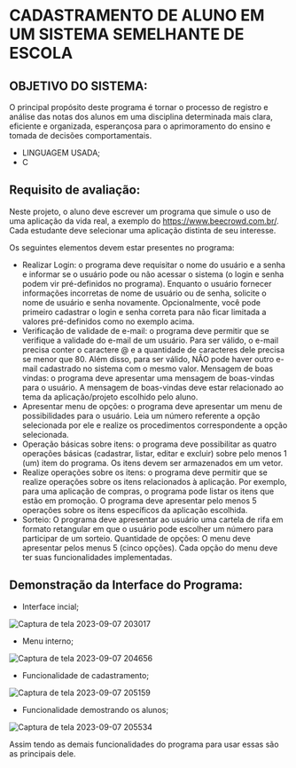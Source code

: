 # CADASTRAMENTO DE ALUNO EM UM SISTEMA SEMELHANTE DE ESCOLA
## OBJETIVO DO SISTEMA:
O principal propósito deste programa é tornar o processo de registro e análise das notas dos alunos em uma disciplina determinada mais clara, eficiente e organizada, esperançosa para o aprimoramento do ensino e tomada de decisões comportamentais.

* LINGUAGEM USADA;
* C


## Requisito de avaliação:

Neste projeto, o aluno deve escrever um programa que simule o uso de uma aplicação da vida real, a exemplo do https://www.beecrowd.com.br/. Cada estudante deve selecionar uma aplicação distinta de seu interesse.

Os seguintes elementos devem estar presentes no programa:

* Realizar Login: o programa deve requisitar o nome do usuário e a senha e informar se o usuário pode ou não acessar o sistema (o login e senha podem vir pré-definidos no programa). Enquanto o usuário fornecer informações incorretas de nome de usuário ou de senha, solicite o nome de usuário e senha novamente. Opcionalmente, você pode primeiro cadastrar o login e senha correta para não ficar limitada a valores pré-definidos como no exemplo acima.
* Verificação de validade de e-mail: o programa deve permitir que se verifique a validade do e-mail de um usuário. Para ser válido, o e-mail precisa conter o caractere @ e a quantidade de caracteres dele precisa se menor que 80. Além disso, para ser válido, NÃO pode haver outro e-mail cadastrado no sistema com o mesmo valor.
Mensagem de boas vindas: o programa deve apresentar uma mensagem de boas-vindas para o usuário. A mensagem de boas-vindas deve estar relacionado ao tema da aplicação/projeto escolhido pelo aluno.
* Apresentar menu de opções: o programa deve apresentar um menu de possibilidades para o usuário. Leia um número referente a opção selecionada por ele e realize os procedimentos correspondente a opção selecionada.
* Operação básicas sobre itens: o programa deve possibilitar as quatro operações básicas (cadastrar, listar, editar e excluir) sobre pelo menos 1 (um) item do programa. Os itens devem ser armazenados em um vetor.
* Realize operações sobre os itens: o programa deve permitir que se realize operações sobre os itens relacionados à aplicação. Por exemplo, para uma aplicação de compras, o programa pode listar os itens que estão em promoção. O programa deve apresentar pelo menos 5 operações sobre os itens específicos da aplicação escolhida.
* Sorteio: O programa deve apresentar ao usuário uma cartela de rifa em formato retangular em que o usuário pode escolher um número para participar de um sorteio.
Quantidade de opções: O menu deve apresentar pelos menus 5 (cinco opções). Cada opção do menu deve ter suas funcionalidades implementadas.

## Demonstração da Interface do Programa:
 * Interface incial;

![Captura de tela 2023-09-07 203017](https://github.com/thyagofab/Faculdade/assets/143232809/c2ef1e38-f088-4e21-8af2-63d6c8170606)

* Menu interno;

![Captura de tela 2023-09-07 204656](https://github.com/thyagofab/Faculdade/assets/143232809/eb83d430-ae4c-4dfc-acef-80cef0486e0c)

* Funcionalidade de cadastramento;

![Captura de tela 2023-09-07 205159](https://github.com/thyagofab/Faculdade/assets/143232809/6ed398ef-e103-45a8-a86a-3039a081c623)

* Funcionalidade demostrando os alunos;

![Captura de tela 2023-09-07 205534](https://github.com/thyagofab/Faculdade/assets/143232809/802d02b4-b965-47ed-88ae-0d768eaa19d5)

Assim tendo as demais funcionalidades do programa para usar essas são as principais dele.
